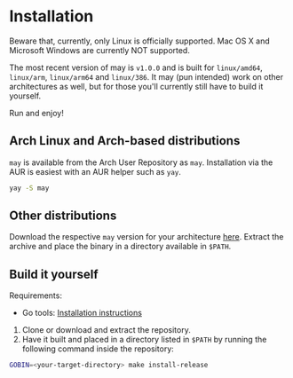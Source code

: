 # Installation

Beware that, currently, only Linux is officially supported. Mac OS X and Microsoft Windows are currently NOT supported.

The most recent version of may is `v1.0.0` and is built for `linux/amd64`, `linux/arm`, `linux/arm64` and `linux/386`. It may (pun intended) work on other architectures as well, but for those you'll currently still have to build it yourself.

Run and enjoy!

## Arch Linux and Arch-based distributions

`may` is available from the Arch User Repository as `may`. Installation via the AUR is easiest with an AUR helper such as `yay`. 

```sh
yay -S may
```

## Other distributions

Download the respective `may` version for your architecture [here](https://github.com/robin-mbg/may/releases). Extract the archive and place the binary in a directory available in `$PATH`.

## Build it yourself

Requirements:
- Go tools: [Installation instructions](https://golang.org/doc/install#install)

1. Clone or download and extract the repository.
2. Have it built and placed in a directory listed in `$PATH` by running the following command inside the repository:

```sh
GOBIN=<your-target-directory> make install-release
```
